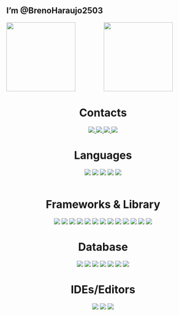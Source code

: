 ## I’m @BrenoHaraujo2503

<div align="center">
    <img height="180em" src="https://github-readme-stats.vercel.app/api/top-langs/?username=BrenoHaraujo2503&layout=compact&langs_count=16&theme=midnight-purple"/>
    <img height="180em" align="left" src="https://github-readme-stats.vercel.app/api?username=BrenoHaraujo2503&show_icons=true&theme=midnight-purple&include_all_commits=true&count_private=true"/>
</div>
<div align="center">
  <h1>Contacts</h1>
  <a href="https://www.instagram.com/brenoharaujo/">
    <img src="https://img.shields.io/badge/@brenoharaujo-E4405F?style=for-the-badge&logo=instagram&logoColor=white">
  </a>
  <a href="https://www.linkedin.com/in/breno-henrique-b65104196/">
    <img src="https://img.shields.io/badge/Breno Henrique-0077B5?style=for-the-badge&logo=linkedin&logoColor=white">
  </a>
  <a href="https://discord.com/users/251042557574905856/">
    <img src="https://img.shields.io/badge/BrenoHaraujo%235887-%235865F2.svg?style=for-the-badge&logo=discord&logoColor=white">
  </a>
  <a href="mailto:brenoharaujomorais@gmail.com">
    <img src="https://img.shields.io/badge/brenoharaujomorais@gmail.com-D14836?style=for-the-badge&logo=gmail&logoColor=white">
  </a>
  <br>
</div>

<div align="center">
    <h1>Languages</h1>
    <img src="https://img.shields.io/badge/JavaScript-F7DF1E?style=for-the-badge&logo=javascript&logoColor=black">
    <img src="https://img.shields.io/badge/C%23-239120?style=for-the-badge&logo=c-sharp&logoColor=white">
    <img src="https://img.shields.io/badge/PHP-777BB4?style=for-the-badge&logo=php&logoColor=white">
    <img src="https://img.shields.io/badge/TypeScript-007ACC?style=for-the-badge&logo=typescript&logoColor=white">
    <img src="https://img.shields.io/badge/Shell_Script-121011?style=for-the-badge&logo=gnu-bash&logoColor=white">
</div>

<br>
<div align="center">
    <h1>Frameworks & Library</h1>
    <img src="https://img.shields.io/badge/.NET-512BD4?style=for-the-badge&logo=dotnet&logoColor=white">
    <img src="https://img.shields.io/badge/adonis%20js-220052?style=for-the-badge&logo=adonisjs&logoColor=white">
    <img src="https://img.shields.io/badge/Docker-2CA5E0?style=for-the-badge&logo=docker&logoColor=white">
    <img src="https://img.shields.io/badge/Express.js-000000?style=for-the-badge&logo=express&logoColor=white">
    <img src="https://img.shields.io/badge/fastify-202020?style=for-the-badge&logo=fastify&logoColor=white">
    <img src="https://img.shields.io/badge/Jest-C21325?style=for-the-badge&logo=jest&logoColor=white">
    <img src="https://img.shields.io/badge/JWT-000000?style=for-the-badge&logo=JSON%20web%20tokens&logoColor=white">
    <img src="https://img.shields.io/badge/Laravel-FF2D20?style=for-the-badge&logo=laravel&logoColor=white">
    <img src="https://img.shields.io/badge/nestjs-E0234E?style=for-the-badge&logo=nestjs&logoColor=white">
    <img src="https://img.shields.io/badge/Node.js-339933?style=for-the-badge&logo=nodedotjs&logoColor=white">
    <img src="https://img.shields.io/badge/Socket.io-010101?&style=for-the-badge&logo=Socket.io&logoColor=white">
    <img src="https://img.shields.io/badge/Prisma-3982CE?style=for-the-badge&logo=Prisma&logoColor=white">
    <img src="https://img.shields.io/badge/Sequelize-52B0E7?style=for-the-badge&logo=Sequelize&logoColor=white">
</div>

<div align="center">
    <h1>Database</h1>
    <img src="https://img.shields.io/badge/firebase-039BE5?style=for-the-badge&logo=firebase&logoColor=white">
    <img src="https://img.shields.io/badge/MariaDB-003545?style=for-the-badge&logo=mariadb&logoColor=white">
    <img src="https://img.shields.io/badge/MongoDB-%234ea94b.svg?style=for-the-badge&logo=mongodb&logoColor=white">
    <img src="https://img.shields.io/badge/mysql-%2300f.svg?style=for-the-badge&logo=mysql&logoColor=white">
    <img src="https://img.shields.io/badge/postgres-%23316192.svg?style=for-the-badge&logo=postgresql&logoColor=white">
    <img src="https://img.shields.io/badge/redis-%23DD0031.svg?style=for-the-badge&logo=redis&logoColor=white">
    <img src="https://img.shields.io/badge/sqlite-%2307405e.svg?style=for-the-badge&logo=sqlite&logoColor=white">
</div>

<div align="center">
    <h1>IDEs/Editors</h1>
    <img src="https://img.shields.io/badge/IntelliJ_IDEA-000000.svg?style=for-the-badge&logo=intellij-idea&logoColor=white">
    <img src="https://img.shields.io/badge/VSCode-0078D4?style=for-the-badge&logo=visual%20studio%20code&logoColor=white">
    <img src="https://img.shields.io/badge/Visual_Studio-5C2D91?style=for-the-badge&logo=visual%20studio&logoColor=white">
</div>
